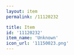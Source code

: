 ```yaml
---
layout: item
permalink: /11120232

title: Item
id: '11120232'
item_name: 'Unknown'
icon_url: '11150023.png'
---
```

